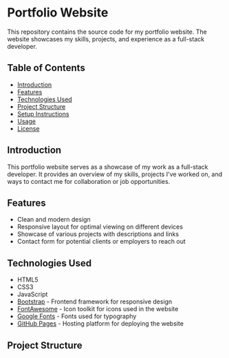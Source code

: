 # Portfolio Website

This repository contains the source code for my portfolio website. The website showcases my skills, projects, and experience as a full-stack developer.

## Table of Contents

- [Introduction](#introduction)
- [Features](#features)
- [Technologies Used](#technologies-used)
- [Project Structure](#project-structure)
- [Setup Instructions](#setup-instructions)
- [Usage](#usage)
- [License](#license)

## Introduction

This portfolio website serves as a showcase of my work as a full-stack developer. It provides an overview of my skills, projects I've worked on, and ways to contact me for collaboration or job opportunities.

## Features

- Clean and modern design
- Responsive layout for optimal viewing on different devices
- Showcase of various projects with descriptions and links
- Contact form for potential clients or employers to reach out

## Technologies Used

- HTML5
- CSS3
- JavaScript
- [Bootstrap](https://getbootstrap.com/) - Frontend framework for responsive design
- [FontAwesome](https://fontawesome.com/) - Icon toolkit for icons used in the website
- [Google Fonts](https://fonts.google.com/) - Fonts used for typography
- [GitHub Pages](https://pages.github.com/) - Hosting platform for deploying the website

## Project Structure

